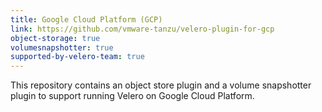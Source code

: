 ```yaml
---
title: Google Cloud Platform (GCP)
link: https://github.com/vmware-tanzu/velero-plugin-for-gcp
object-storage: true
volumesnapshotter: true
supported-by-velero-team: true
---
```

This repository contains an object store plugin and a volume snapshotter plugin to support running Velero on Google Cloud Platform.
